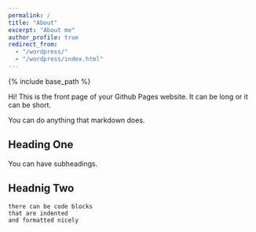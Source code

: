 ```yaml
---
permalink: /
title: "About"
excerpt: "About me"
author_profile: true
redirect_from: 
  - "/wordpress/"
  - "/wordpress/index.html"
---
```


{% include base_path %}

Hi! This is the front page of your Github Pages website. It can be long or it can be short.

You can do anything that markdown does.

Heading One
--------
You can have subheadings.

Headnig Two
--------

    there can be code blocks
    that are indented
    and formatted nicely

